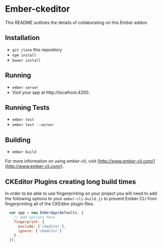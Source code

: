 # Ember-ckeditor

This README outlines the details of collaborating on this Ember addon.

## Installation

* `git clone` this repository
* `npm install`
* `bower install`

## Running

* `ember server`
* Visit your app at http://localhost:4200.

## Running Tests

* `ember test`
* `ember test --server`

## Building

* `ember build`

For more information on using ember-cli, visit [http://www.ember-cli.com/](http://www.ember-cli.com/).

## CKEditor Plugins creating long build times

In order to be able to use fingerprinting on your project you will need to add the following options to your `ember-cli-build.js` to prevent Ember CLI from fingerprinting all of the CKEditor plugin files.

```javascript
  var app = new EmberApp(defaults, {
    // Add options here
    fingerprint: {
      exclude: ['ckeditor'],
      ignore: ['ckeditor']
    }
  });
```
